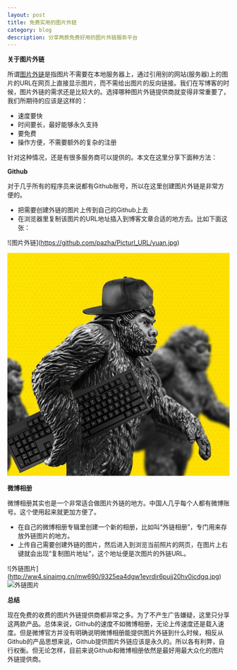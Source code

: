 ```yaml
---
layout: post
title: 免费实用的图片外链
category: blog
description: 分享两款免费好用的图片外链服务平台
---
```


**关于图片外链**

所谓[图片外链](http://baike.baidu.com/view/1693356.htm)是指图片不需要在本地服务器上，通过引用别的网站(服务器)上的图片的URL在网页上直接显示图片，而不需给出图片的反向链接。我们在写博客的时候，图片外链的需求还是比较大的。选择哪种图片外链提供商就变得非常重要了，我们所期待的应该是这样的：

* 速度要快
* 时间要长，最好能够永久支持
* 要免费
* 操作方便，不需要额外的复杂的注册

针对这种情况，还是有很多服务商可以提供的。本文在这里分享下面种方法：

**Github** 

对于几乎所有的程序员来说都有Github账号，所以在这里创建图片外链是非常方便的。

* 把需要创建外链的图片上传到自己的Github上去
* 在浏览器里复制该图片的URL地址插入到博客文章合适的地方去。比如下面这张：

\![图片外链]\(https://github.com/pazha/Picturl_URL/yuan.jpg)

![图片外链](https://github.com/pazha/pazha.github.io/blob/master/images/yuan.jpg)

**微博相册**

微博相册其实也是一个非常适合做图片外链的地方。中国人几乎每个人都有微博账号。这个使用起来就更加方便了。

* 在自己的微博相册专辑里创建一个新的相册，比如叫“外链相册”，专门用来存放外链图片的地方。
* 上传自己需要创建外链的图片，然后进入到浏览当前照片的网页，在图片上右键就会出现“复制图片地址”，这个地址便是次图片的外链URL。

\![外链图片]\(http://ww4.sinaimg.cn/mw690/9325ea4dgw1eyrdir6pujj20hv0icdgq.jpg)
![外链图片](http://ww4.sinaimg.cn/mw690/9325ea4dgw1eyrdir6pujj20hv0icdgq.jpg)

**总结**

现在免费的收费的图片外链提供商都非常之多。为了不产生广告嫌疑，这里只分享这两款产品。总体来说，Github的速度不如微博相册，无论上传速度还是载入速度。但是微博官方并没有明确说明微博相册能提供图片外链到什么时候，相反从Github的产品思想来说，Github提供图片外链应该是永久的。所以各有利弊，自行权衡。但无论怎样，目前来说Github和微博相册依然是最好用最大众化的图片外链提供商。